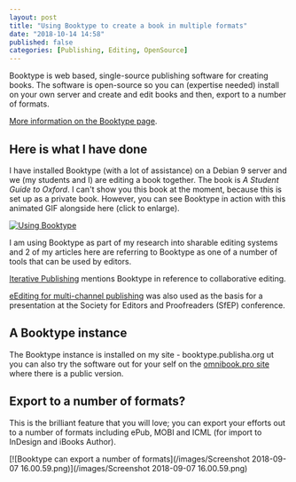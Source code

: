 ```yaml
---
layout: post
title: "Using Booktype to create a book in multiple formats"
date: "2018-10-14 14:58"
published: false
categories: [Publishing, Editing, OpenSource]
---
```

Booktype is web based, single-source publishing software for creating  books. The software is open-source so you can (expertise needed) install on your own server and create and edit books and then, export to a number of formats.

[More information on the Booktype page][7c7006d7].

  [7c7006d7]: https://booktype.pro "find out more"

## Here is what I have done

I have installed Booktype (with a lot of assistance) on a Debian 9 server and we (my students and I) are editing a book together. The book is *A Student Guide to Oxford*. I can't show you this book at the moment, because this is set up as a private book. However, you can see Booktype in action with this animated GIF alongside here (click to enlarge).

[![Using Booktype](/images/usingbooktype.gif)](/images/usingbooktype.gif)

I am using Booktype as part of my research into sharable editing systems and 2 of my articles here are referring to Booktype as one of a number of
tools that can be used by editors.

[Iterative Publishing][ce062769] mentions Booktype in reference to collaborative editing.

  [ce062769]: /papers/iterativepublishing/ "read this paper"

[eEditing for multi-channel publishing][236844fa] was also used as the basis for a presentation at the Society for Editors and Proofreaders (SfEP) conference.

  [236844fa]: /papers/eEditing4multi-channelpublishing "read this article"

## A Booktype instance

The Booktype instance is installed on my site - booktype.publisha.org ut you can also try the software out for your self on the [omnibook.pro site][13805a03] where there is a public version.

  [13805a03]: https://omnibook.pro "Go to Omnibook"

## Export to a number of formats?

This is the brilliant feature that you will love; you can export your efforts out to a number of formats including ePub, MOBI and ICML (for import to InDesign and iBooks Author).

[![Booktype can export a number of formats](/images/Screenshot 2018-09-07 16.00.59.png)](/images/Screenshot 2018-09-07 16.00.59.png)
